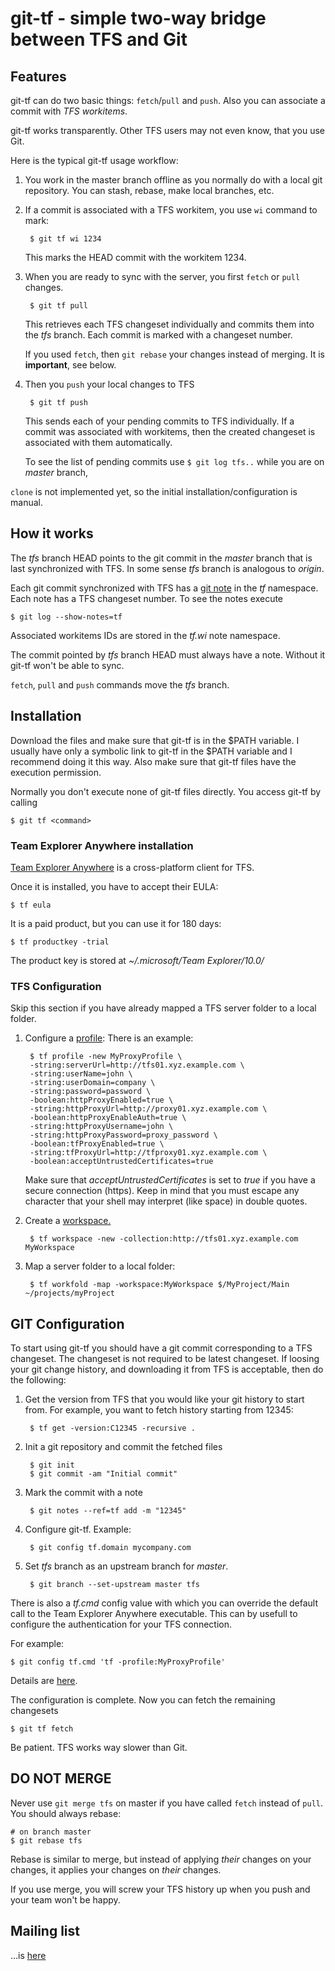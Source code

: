git-tf - simple two-way bridge between TFS and Git
=================================================

Features
--------

git-tf can do two basic things: `fetch`/`pull` and `push`. Also you can associate a commit with _TFS workitems_.

git-tf works transparently. Other TFS users may not even know, that you use Git. 

Here is the typical git-tf usage workflow:

1. You work in the master branch offline as you normally do with a
local git repository. You can stash, rebase, make local branches, etc.

2. If a commit is associated with a TFS workitem, you use `wi` command to mark:

        $ git tf wi 1234

    This marks the HEAD commit with the workitem 1234.

3. When you are ready to sync with the server, you first `fetch` or `pull` changes.
   
        $ git tf pull
   
    This retrieves each TFS changeset individually and commits them into the _tfs_ branch.
    Each commit is marked with a changeset number.

    If you used `fetch`, then `git rebase` your changes instead of merging. It is **important**, see below.

4. Then you `push` your local changes to TFS
   
        $ git tf push
    
    This sends each of your pending commits to TFS individually. If a commit was associated with workitems,
    then the created changeset is associated with them automatically.

    To see the list of pending commits use `$ git log tfs..` while you are on _master_ branch,

`clone` is not implemented yet, so the initial installation/configuration is manual.

How it works
------------

The _tfs_ branch HEAD points to the git commit in the _master_ branch
that is last synchronized with TFS. In some sense _tfs_ branch is
analogous to _origin_.

Each git commit synchronized with TFS has a [git note](http://schacon.github.com/git/git-notes.html) in the _tf_
namespace. Each note has a TFS changeset number. To see the notes execute

    $ git log --show-notes=tf

Associated workitems IDs are stored in the _tf.wi_ note namespace.

The commit pointed by _tfs_ branch HEAD must always have a note. Without it git-tf won't be able to sync.

`fetch`, `pull` and `push` commands move the _tfs_ branch.

Installation
------------

Download the files and make sure that git-tf is in the $PATH variable.
I usually have only a symbolic link to git-tf in the $PATH variable
and I recommend doing it this way.
Also make sure that git-tf files have the execution permission.

Normally you don't execute none of git-tf files directly. You access
git-tf by calling

    $ git tf <command>

### Team Explorer Anywhere installation

[Team Explorer Anywhere](http://www.microsoft.com/download/en/details.aspx?displaylang=en&id=4240) is
a cross-platform client for TFS.

Once it is installed, you have to accept their EULA:

    $ tf eula

It is a paid product, but you can use it for 180 days:

    $ tf productkey -trial

The product key is stored at _~/.microsoft/Team Explorer/10.0/_

### TFS Configuration

Skip this section if you have already mapped a TFS server folder to a local folder.

1. Configure a [profile](http://msdn.microsoft.com/en-us/library/gg413276.aspx):
   There is an example:
   
        $ tf profile -new MyProxyProfile \
        -string:serverUrl=http://tfs01.xyz.example.com \
        -string:userName=john \
        -string:userDomain=company \
        -string:password=password \
        -boolean:httpProxyEnabled=true \
        -string:httpProxyUrl=http://proxy01.xyz.example.com \
        -boolean:httpProxyEnableAuth=true \
        -string:httpProxyUsername=john \
        -string:httpProxyPassword=proxy_password \
        -boolean:tfProxyEnabled=true \
        -string:tfProxyUrl=http://tfproxy01.xyz.example.com \
        -boolean:acceptUntrustedCertificates=true
   
   Make sure that _acceptUntrustedCertificates_ is set to _true_ if you have
   a secure connection (https). Keep in mind that you must escape any character that your shell may
   interpret (like space) in double quotes.

2. Create a [workspace.][msdnWorkspace]

        $ tf workspace -new -collection:http://tfs01.xyz.example.com MyWorkspace

3. Map a server folder to a local folder:
   
        $ tf workfold -map -workspace:MyWorkspace $/MyProject/Main ~/projects/myProject

GIT Configuration
-----------------

To start using git-tf you should have a git commit corresponding to a
TFS changeset. The changeset is not required to be latest changeset.
If loosing your git change history, and downloading it from TFS is
acceptable, then do the following:

1. Get the version from TFS that you would like your git history to start
from. For example, you want to fetch history starting from 12345:
   
        $ tf get -version:C12345 -recursive .

2. Init a git repository and commit the fetched files
   
        $ git init
        $ git commit -am "Initial commit"

3. Mark the commit with a note
   
        $ git notes --ref=tf add -m "12345"

4. Configure git-tf. Example:
   
        $ git config tf.domain mycompany.com

5. Set _tfs_ branch as an upstream branch for _master_.

        $ git branch --set-upstream master tfs

There is also a _tf.cmd_ config value with which you can override the default
call to the Team Explorer Anywhere executable. This can by usefull to configure
the authentication for your TFS connection.

For example:

    $ git config tf.cmd 'tf -profile:MyProxyProfile'

Details are [here](http://msdn.microsoft.com/en-us/library/hh190726.aspx).

The configuration is complete. Now you can fetch the remaining changesets

    $ git tf fetch

Be patient. TFS works way slower than Git.

DO NOT MERGE
------------

Never use `git merge tfs` on master if you have called `fetch` instead
of `pull`. You should always rebase:

    # on branch master
    $ git rebase tfs

Rebase is similar to merge, but instead of applying _their_ changes on
your changes, it applies your changes on _their_ changes.

If you use merge, you will screw your TFS history up when you push and
your team won't be happy.

[msdnWorkspace]: http://msdn.microsoft.com/en-us/library/y901w7se(v=vs.80).aspx

Mailing list
--------
...is [here](https://groups.google.com/group/git-tf)